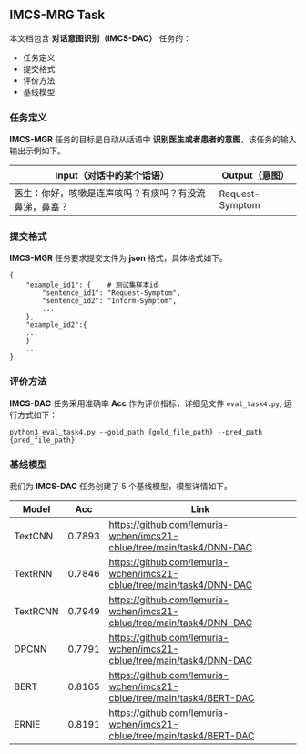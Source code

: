 ## IMCS-MRG Task

本文档包含 **对话意图识别（IMCS-DAC）** 任务的：

- 任务定义
- 提交格式
- 评价方法
- 基线模型

### 任务定义

**IMCS-MGR** 任务的目标是自动从话语中 **识别医生或者患者的意图**，该任务的输入输出示例如下。

| Input（对话中的某个话语）             | Output（意图）      |
|-----------------------------|-----------------|
| 医生：你好，咳嗽是连声咳吗？有痰吗？有没流鼻涕，鼻塞？ | Request-Symptom |


### 提交格式

**IMCS-MGR** 任务要求提交文件为 **json** 格式，具体格式如下。

```
{
    "example_id1": {    # 测试集样本id
        "sentence_id1": "Request-Symptom", 
        "sentence_id2": "Inform-Symptom", 
        ...
    }, 
    "example_id2":{
   	...
    }
    ...
}
```

### 评价方法

**IMCS-DAC** 任务采用准确率 **Acc** 作为评价指标，详细见文件 `eval_task4.py`, 运行方式如下：

```shell
python3 eval_task4.py --gold_path {gold_file_path} --pred_path {pred_file_path}
```

### 基线模型

我们为 **IMCS-DAC** 任务创建了 5 个基线模型，模型详情如下。

| Model    | Acc    | Link                                                                   |
|----------|--------|------------------------------------------------------------------------|
| TextCNN  | 0.7893 | https://github.com/lemuria-wchen/imcs21-cblue/tree/main/task4/DNN-DAC  |
| TextRNN	 | 0.7846 | https://github.com/lemuria-wchen/imcs21-cblue/tree/main/task4/DNN-DAC  |
| TextRCNN | 0.7949 | https://github.com/lemuria-wchen/imcs21-cblue/tree/main/task4/DNN-DAC  |
| DPCNN	   | 0.7791 | https://github.com/lemuria-wchen/imcs21-cblue/tree/main/task4/DNN-DAC  |
| BERT	    | 0.8165 | https://github.com/lemuria-wchen/imcs21-cblue/tree/main/task4/BERT-DAC |
| ERNIE	   | 0.8191 | https://github.com/lemuria-wchen/imcs21-cblue/tree/main/task4/BERT-DAC |

